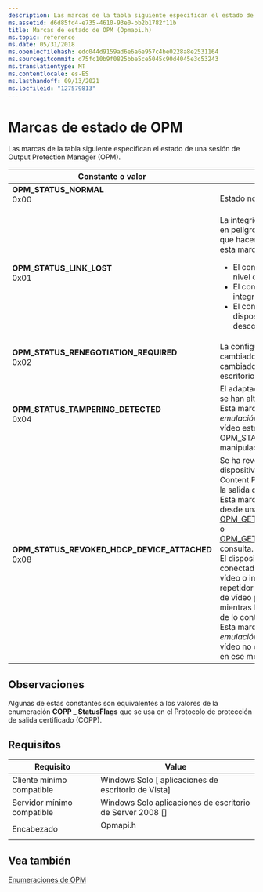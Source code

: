 ```yaml
---
description: Las marcas de la tabla siguiente especifican el estado de una sesión de Output Protection Manager (OPM).
ms.assetid: d6d85fd4-e735-4610-93e0-bb2b1782f11b
title: Marcas de estado de OPM (Opmapi.h)
ms.topic: reference
ms.date: 05/31/2018
ms.openlocfilehash: edc044d9159ad6e6a6e957c4be0228a8e2531164
ms.sourcegitcommit: d75fc10b9f0825bbe5ce5045c90d4045e3c53243
ms.translationtype: MT
ms.contentlocale: es-ES
ms.lasthandoff: 09/13/2021
ms.locfileid: "127579813"
---
```

# <a name="opm-status-flags"></a>Marcas de estado de OPM

Las marcas de la tabla siguiente especifican el estado de una sesión de Output Protection Manager (OPM).




| Constante o valor | Descripción | 
|----------------|-------------|
| <span id="OPM_STATUS_NORMAL"></span><span id="opm_status_normal"></span><dl><dt><strong>OPM_STATUS_NORMAL</strong></dt><dt>0x00</dt></dl> | Estado normal.<br /> | 
| <span id="OPM_STATUS_LINK_LOST"></span><span id="opm_status_link_lost"></span><dl><dt><strong>OPM_STATUS_LINK_LOST</strong></dt><dt>0x01</dt></dl> | La integridad de la conexión se ha puesto en peligro. Entre los ejemplos de eventos que hacen que el controlador establezca esta marca se incluyen:<br /><ul><li>El controlador ya no puede aplicar el nivel de protección actual.</li><li>El controlador detectó un error de integridad interna.</li><li>El conector entre el equipo y el dispositivo de pantalla se ha desconectado.</li></ul> | 
| <span id="OPM_STATUS_RENEGOTIATION_REQUIRED"></span><span id="opm_status_renegotiation_required"></span><dl><dt><strong>OPM_STATUS_RENEGOTIATION_REQUIRED</strong></dt><dt>0x02</dt></dl> | La configuración de conexión ha cambiado. Por ejemplo, el usuario ha cambiado el modo de visualización del escritorio.<br /> | 
| <span id="OPM_STATUS_TAMPERING_DETECTED"></span><span id="opm_status_tampering_detected"></span><dl><dt><strong>OPM_STATUS_TAMPERING_DETECTED</strong></dt><dt>0x04</dt></dl> | El adaptador de gráficos o el controlador se han alterado.<br /> Esta marca no se usa en el <em>modo de emulación copp</em>. En su lugar, la salida de vídeo establecerá la OPM_STATUS_LINK_LOST si detecta la manipulación.<br /> | 
| <span id="OPM_STATUS_REVOKED_HDCP_DEVICE_ATTACHED"></span><span id="opm_status_revoked_hdcp_device_attached"></span><dl><dt><strong>OPM_STATUS_REVOKED_HDCP_DEVICE_ATTACHED</strong></dt><dt>0x08</dt></dl> | Se ha revocado High-Bandwidth dispositivo Content Protection Digital Content Protection (HDCP) se adjunta a la salida de vídeo.<br /> Esta marca de estado se puede devolver desde una <a href="opm-get-virtual-protection-level.md">OPM_GET_VIRTUAL_PROTECTION_LEVEL</a> o <a href="opm-get-actual-protection-level.md">OPM_GET_ACTUAL_PROTECTION_LEVEL</a> consulta. <br /> El dispositivo revocado podría estar conectado directamente a la salida de vídeo o indirectamente a través de un repetidor HDCP. Se requiere una salida de vídeo para detectar esta condición mientras HDCP está habilitado, pero no de lo contrario.<br /> Esta marca no se usa en el modo <em>de emulación copp</em>, porque la salida de vídeo no detecta dispositivos revocados en ese modo.<br /> | 




## <a name="remarks"></a>Observaciones

Algunas de estas constantes son equivalentes a los valores de la enumeración **COPP \_ StatusFlags** que se usa en el Protocolo de protección de salida certificado (COPP).

## <a name="requirements"></a>Requisitos



| Requisito | Value |
|-------------------------------------|-------------------------------------------------------------------------------------|
| Cliente mínimo compatible<br/> | Windows Solo \[ aplicaciones de escritorio de Vista\]<br/>                                      |
| Servidor mínimo compatible<br/> | Windows Solo aplicaciones de escritorio de Server 2008 \[\]<br/>                                |
| Encabezado<br/>                   | <dl> <dt>Opmapi.h</dt> </dl> |



## <a name="see-also"></a>Vea también

<dl> <dt>

[Enumeraciones de OPM](opm-enumerations.md)
</dt> </dl>

 

 





